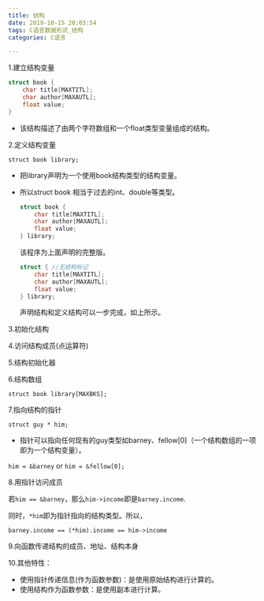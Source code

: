 ```yaml
---
title: 结构
date: 2019-10-15 20:03:54
tags: C语言数据形式_结构
categories: C语言

---
```


1.建立结构变量

```c
struct book {
    char title[MAXTITL];
    char author[MAXAUTL];
    float value;
}
```

- 该结构描述了由两个字符数组和一个float类型变量组成的结构。

2.定义结构变量

`struct book library;`

- 把library声明为一个使用book结构类型的结构变量。

- 所以struct book 相当于过去的int、double等类型。

  ```c
  struct book {
      char title[MAXTITL];
      char author[MAXAUTL];
      float value;
  } library;
  ```

  该程序为上面声明的完整版。

  ```c
  struct { //无结构标记
      char title[MAXTITL];
      char author[MAXAUTL];
      float value;
  } library;
  ```

  声明结构和定义结构可以一步完成，如上所示。

3.初始化结构

4.访问结构成员(点运算符)

5.结构初始化器

6.结构数组

`struct book library[MAXBKS];`

7.指向结构的指针

`struct guy * him;`

- 指针可以指向任何现有的guy类型如barney、fellow[0]（一个结构数组的一项即为一个结构变量）。

`him = &barney` or `him = &fellow[0];`

8.用指针访问成员

若`him == &barney`，那么`him->income`即是`barney.income`.

同时，`*him`即为指针指向的结构类型。所以，

`barney.income == (*him).income == him->income`

9.向函数传递结构的成员、地址、结构本身

10.其他特性：

- 使用指针传递信息(作为函数参数)：是使用原始结构进行计算的。
- 使用结构作为函数参数：是使用副本进行计算。







